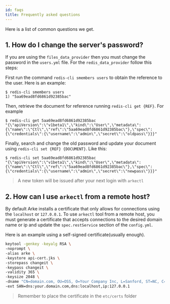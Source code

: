 ```yaml
---
id: faqs
title: Frequently asked questions
---
```


Here is a list of common questions we get.

## 1. How do I change the server's password?

If you are using the `files_data_provider` then you must change the password in the `users.yml` file. For the `redis_data_provider` follow this steps:

First run the command `redis-cli smembers users` to obtain the reference to the user. Here is an example:

```
$ redis-cli smembers users
1) "5aa69ead8fd6861d92385bac"
```
Then, retrieve the document for reference running `redis-cli get {REF}`. For example

```
$ redis-cli get 5aa69ead8fd6861d92385bac
"{\"apiVersion\":\"v1beta1\",\"kind\":\"User\",\"metadata\":{\"name\":\"Ctl\",\"ref\":\"5aa69ead8fd6861d92385bac\"},\"spec\":{\"credentials\":{\"username\":\"admin\",\"secret\":\"oldpass\"}}}"
```

Finally, search and change the old password and update your document using `redis-cli set {REF} {DOCUMENT}`. Like this:

```
$ redis-cli set 5aa69ead8fd6861d92385bac
"{\"apiVersion\":\"v1beta1\",\"kind\":\"User\",\"metadata\":{\"name\":\"Ctl\",\"ref\":\"5aa69ead8fd6861d92385bac\"},\"spec\":{\"credentials\":{\"username\":\"admin\",\"secret\":\"newpass\"}}}"
```

> A new token will be issued after your next login with `arkectl`

## 2. How can I use `arkectl` from a remote host?

By default Arke installs a certificate that only allows for connections using the `localhost` or `127.0.0.1`. To use `arkectl` tool from a remote host, you must generate a certificate that accepts connections to the desired domain name or ip and update the `spec.restService` section of the `config.yml`.

Here is an example using a self-signed certificate(usually enough).

```bash
keytool -genkey -keyalg RSA \
-noprompt \
-alias arke \
-keystore api-cert.jks \
-storepass changeit \
-keypass changeit \
-validity 365 \
-keysize 2048 \
-dname "CN=domain.com, OU=OSS, O=Your Company Inc, L=Sanford, ST=NC, C=US" \
-ext SAN=dns:your.domain.com,dns:localhost,ip:127.0.0.1
```

> Remember to place the certificate in the `etc/certs` folder

